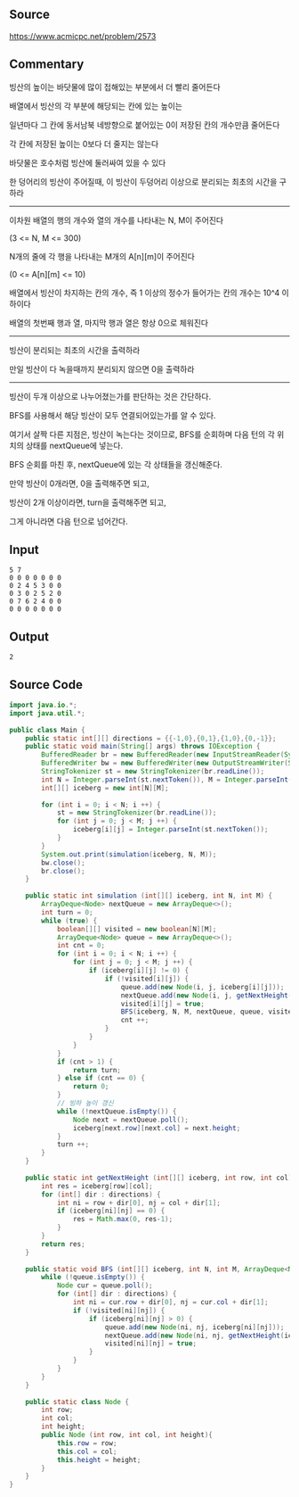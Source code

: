 ## Source

https://www.acmicpc.net/problem/2573  
  
## Commentary
  
빙산의 높이는 바닷물에 많이 접해있는 부분에서 더 빨리 줄어든다  
  
배열에서 빙산의 각 부분에 해당되는 칸에 있는 높이는  
  
일년마다 그 칸에 동서남북 네방향으로 붙어있는 0이 저장된 칸의 개수만큼 줄어든다  
  
각 칸에 저장된 높이는 0보다 더 줄지는 않는다  
  
바닷물은 호수처럼 빙산에 둘러싸여 있을 수 있다  
  
한 덩어리의 빙산이 주어질때, 이 빙산이 두덩어리 이상으로 분리되는 최초의 시간을 구하라  
  
---  
  
이차원 배열의 행의 개수와 열의 개수를 나타내는 N, M이 주어진다  
  
(3 <= N, M <= 300)  
  
N개의 줄에 각 행을 나타내는 M개의 A[n][m]이 주어진다  
  
(0 <= A[n][m] <= 10)  
  
배열에서 빙산이 차지하는 칸의 개수, 즉 1 이상의 정수가 들어가는 칸의 개수는 10^4 이하이다  
  
배열의 첫번째 행과 열, 마지막 행과 열은 항상 0으로 체워진다  
  
---  
  
빙산이 분리되는 최초의 시간을 출력하라  
  
만일 빙산이 다 녹을때까지 분리되지 않으면 0을 출력하라  
  
---  

빙산이 두개 이상으로 나누어졌는가를 판단하는 것은 간단하다.

BFS를 사용해서 해당 빙산이 모두 연결되어있는가를 알 수 있다.

여기서 살짝 다른 지점은, 빙산이 녹는다는 것이므로, BFS를 순회하며 다음 턴의 각 위치의 상태를 nextQueue에 넣는다.

BFS 순회를 마친 후, nextQueue에 있는 각 상태들을 갱신해준다.

만약 빙산이 0개라면, 0을 출력해주면 되고,

빙산이 2개 이상이라면, turn을 출력해주면 되고,

그게 아니라면 다음 턴으로 넘어간다.

## Input
```
5 7  
0 0 0 0 0 0 0  
0 2 4 5 3 0 0  
0 3 0 2 5 2 0  
0 7 6 2 4 0 0  
0 0 0 0 0 0 0  
```

## Output
```
2
```

## Source Code

```java
import java.io.*;  
import java.util.*;  
  
public class Main {  
    public static int[][] directions = {{-1,0},{0,1},{1,0},{0,-1}};  
    public static void main(String[] args) throws IOException {  
        BufferedReader br = new BufferedReader(new InputStreamReader(System.in));  
        BufferedWriter bw = new BufferedWriter(new OutputStreamWriter(System.out));  
        StringTokenizer st = new StringTokenizer(br.readLine());  
        int N = Integer.parseInt(st.nextToken()), M = Integer.parseInt(st.nextToken());  
        int[][] iceberg = new int[N][M];  
  
        for (int i = 0; i < N; i ++) {  
            st = new StringTokenizer(br.readLine());  
            for (int j = 0; j < M; j ++) {  
                iceberg[i][j] = Integer.parseInt(st.nextToken());  
            }  
        }  
        System.out.print(simulation(iceberg, N, M));  
        bw.close();  
        br.close();  
    }  
  
    public static int simulation (int[][] iceberg, int N, int M) {  
        ArrayDeque<Node> nextQueue = new ArrayDeque<>();  
        int turn = 0;  
        while (true) {  
            boolean[][] visited = new boolean[N][M];  
            ArrayDeque<Node> queue = new ArrayDeque<>();  
            int cnt = 0;  
            for (int i = 0; i < N; i ++) {  
                for (int j = 0; j < M; j ++) {  
                    if (iceberg[i][j] != 0) {  
                        if (!visited[i][j]) {  
                            queue.add(new Node(i, j, iceberg[i][j]));  
                            nextQueue.add(new Node(i, j, getNextHeight(iceberg, i, j)));  
                            visited[i][j] = true;  
                            BFS(iceberg, N, M, nextQueue, queue, visited) ;  
                            cnt ++;  
                        }  
                    }  
                }  
            }  
            if (cnt > 1) {  
                return turn;  
            } else if (cnt == 0) {  
                return 0;  
            }  
            // 빙하 높이 갱신  
            while (!nextQueue.isEmpty()) {  
                Node next = nextQueue.poll();  
                iceberg[next.row][next.col] = next.height;  
            }  
            turn ++;  
        }  
    }  
  
    public static int getNextHeight (int[][] iceberg, int row, int col) {  
        int res = iceberg[row][col];  
        for (int[] dir : directions) {  
            int ni = row + dir[0], nj = col + dir[1];  
            if (iceberg[ni][nj] == 0) {  
                res = Math.max(0, res-1);  
            }  
        }  
        return res;  
    }  
  
    public static void BFS (int[][] iceberg, int N, int M, ArrayDeque<Node> nextQueue, ArrayDeque<Node> queue, boolean[][] visited) {  
        while (!queue.isEmpty()) {  
            Node cur = queue.poll();  
            for (int[] dir : directions) {  
                int ni = cur.row + dir[0], nj = cur.col + dir[1];  
                if (!visited[ni][nj]) {  
                    if (iceberg[ni][nj] > 0) {  
                        queue.add(new Node(ni, nj, iceberg[ni][nj]));  
                        nextQueue.add(new Node(ni, nj, getNextHeight(iceberg, ni, nj)));  
                        visited[ni][nj] = true;  
                    }  
                }  
            }  
        }  
    }  
  
    public static class Node {  
        int row;  
        int col;  
        int height;  
        public Node (int row, int col, int height){  
            this.row = row;  
            this.col = col;  
            this.height = height;  
        }  
    }  
}
```
